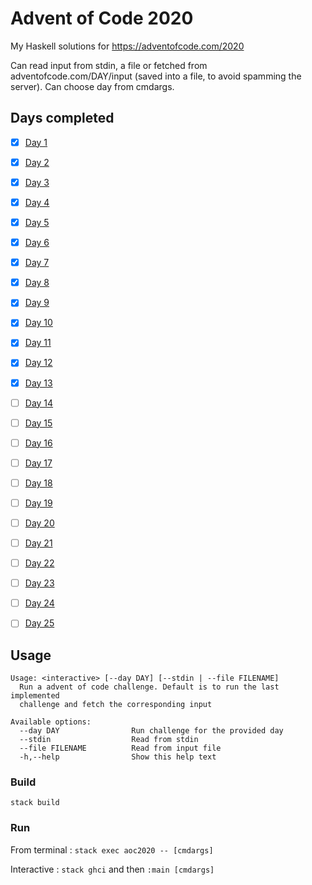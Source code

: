 # Advent of Code 2020 

My Haskell solutions for https://adventofcode.com/2020


Can read input from stdin, a file or fetched from adventofcode.com/DAY/input (saved into a file, to avoid spamming the server).
Can choose day from cmdargs.
  

## Days completed

- [x] [Day 1](https://github.com/morteako/aoc2020/blob/main/src/Day/Day01.hs)
- [x] [Day 2](https://github.com/morteako/aoc2020/blob/main/src/Day/Day02.hs)
- [x] [Day 3](https://github.com/morteako/aoc2020/blob/main/src/Day/Day03.hs)
- [x] [Day 4](https://github.com/morteako/aoc2020/blob/main/src/Day/Day04.hs)
- [x] [Day 5](https://github.com/morteako/aoc2020/blob/main/src/Day/Day05.hs)
- [x] [Day 6](https://github.com/morteako/aoc2020/blob/main/src/Day/Day06.hs)
- [x] [Day 7](https://github.com/morteako/aoc2020/blob/main/src/Day/Day07.hs)
- [x] [Day 8](https://github.com/morteako/aoc2020/blob/main/src/Day/Day08.hs)
- [x] [Day 9](https://github.com/morteako/aoc2020/blob/main/src/Day/Day09.hs)
- [x] [Day 10](https://github.com/morteako/aoc2020/blob/main/src/Day/Day10.hs)
- [x] [Day 11](https://github.com/morteako/aoc2020/blob/main/src/Day/Day11.hs)
- [x] [Day 12](https://github.com/morteako/aoc2020/blob/main/src/Day/Day12.hs)
- [x] [Day 13](https://github.com/morteako/aoc2020/blob/main/src/Day/Day13.hs)
- [ ] [Day 14](https://github.com/morteako/aoc2020/blob/main/src/Day/Day14.hs)
- [ ] [Day 15](https://github.com/morteako/aoc2020/blob/main/src/Day/Day15.hs)
- [ ] [Day 16](https://github.com/morteako/aoc2020/blob/main/src/Day/Day16.hs)
- [ ] [Day 17](https://github.com/morteako/aoc2020/blob/main/src/Day/Day17.hs)
- [ ] [Day 18](https://github.com/morteako/aoc2020/blob/main/src/Day/Day18.hs)
- [ ] [Day 19](https://github.com/morteako/aoc2020/blob/main/src/Day/Day19.hs)
- [ ] [Day 20](https://github.com/morteako/aoc2020/blob/main/src/Day/Day20.hs)
- [ ] [Day 21](https://github.com/morteako/aoc2020/blob/main/src/Day/Day21.hs)
- [ ] [Day 22](https://github.com/morteako/aoc2020/blob/main/src/Day/Day22.hs)
- [ ] [Day 23](https://github.com/morteako/aoc2020/blob/main/src/Day/Day23.hs)
- [ ] [Day 24](https://github.com/morteako/aoc2020/blob/main/src/Day/Day24.hs)
- [ ] [Day 25](https://github.com/morteako/aoc2020/blob/main/src/Day/Day25.hs)



## Usage

```
Usage: <interactive> [--day DAY] [--stdin | --file FILENAME]
  Run a advent of code challenge. Default is to run the last implemented
  challenge and fetch the corresponding input

Available options:
  --day DAY                Run challenge for the provided day
  --stdin                  Read from stdin
  --file FILENAME          Read from input file
  -h,--help                Show this help text
```


### Build

`stack build`

### Run

From terminal : `stack exec aoc2020 -- [cmdargs]`

Interactive :  `stack ghci` and then `:main [cmdargs]`

